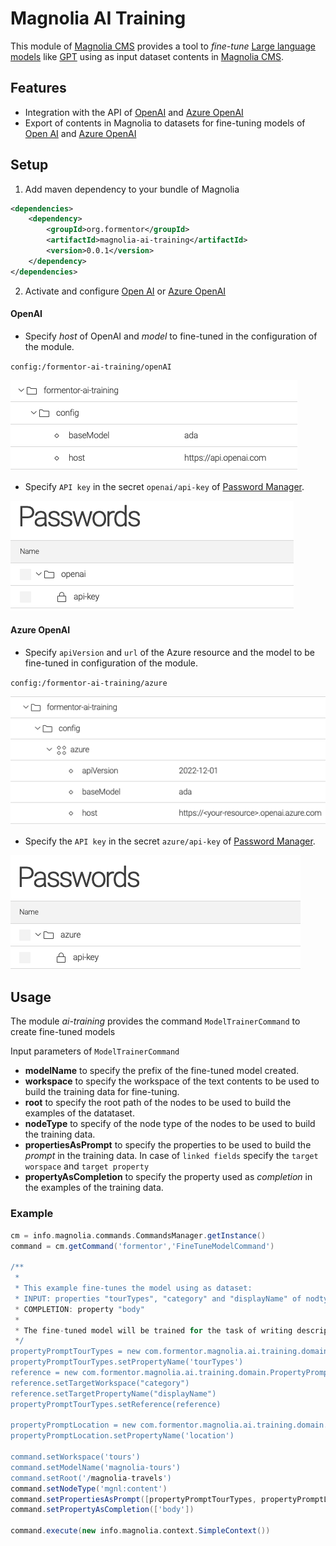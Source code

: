 # Magnolia AI Training

This module of [Magnolia CMS](https://www.magnolia-cms.com/) provides a tool to _fine-tune_ [Large language models](https://en.wikipedia.org/wiki/Large_language_model) like [GPT](https://en.wikipedia.org/wiki/GPT-3) using as input dataset contents in [Magnolia CMS](https://www.magnolia-cms.com/).

## Features
- Integration with the API of [OpenAI](https://platform.openai.com/docs/api-reference) and [Azure OpenAI](https://learn.microsoft.com/en-us/azure/ai-services/openai/reference)
- Export of contents in Magnolia to datasets for fine-tuning models of [Open AI](https://platform.openai.com/) and [Azure OpenAI](https://learn.microsoft.com/en-us/azure/ai-services/openai)

## Setup
1. Add maven dependency to your bundle of Magnolia
```xml
<dependencies>
    <dependency>
        <groupId>org.formentor</groupId>
        <artifactId>magnolia-ai-training</artifactId>
        <version>0.0.1</version>
    </dependency>
</dependencies>
```

2. Activate and configure [Open AI](https://openai.com/) or [Azure OpenAI](https://azure.microsoft.com/products/cognitive-services/openai-service/)

#### OpenAI
- Specify _host_ of OpenAI and _model_ to fine-tuned in the configuration of the module.

`config:/formentor-ai-training/openAI`

![open-ai-magnolia](_docs/openai-config.png)

- Specify `API key` in the secret `openai/api-key` of [Password Manager](https://docs.magnolia-cms.com/product-docs/6.2/Modules/List-of-modules/Password-Manager-module.html).

![openai-api-key](_docs/openai-api-key.png)
#### Azure OpenAI
- Specify `apiVersion` and `url` of the Azure resource and the model to be fine-tuned in configuration of the module.

`config:/formentor-ai-training/azure`

![azure-magnolia](_docs/azure-config.png)

- Specify the `API key` in the secret `azure/api-key` of [Password Manager](https://docs.magnolia-cms.com/product-docs/6.2/Modules/List-of-modules/Password-Manager-module.html).

![azure-openai-api-key](_docs/azure-api-key.png)

## Usage
The module _ai-training_ provides the command `ModelTrainerCommand` to create fine-tuned models

Input parameters of `ModelTrainerCommand`
- **modelName** to specify the prefix of the fine-tuned model created.
- **workspace** to specify the workspace of the text contents to be used to build the training data for fine-tuning.
- **root** to specify the root path of the nodes to be used to build the examples of the datataset.
- **nodeType** to specify of the node type of the nodes to be used to build the training data.
- **propertiesAsPrompt** to specify the properties to be used to build the *prompt* in the training data.
  In case of `linked fields` specify the `target worspace` and `target property`
- **propertyAsCompletion** to specify the property used as *completion* in the examples of the training data.

### Example
```groovy
cm = info.magnolia.commands.CommandsManager.getInstance()
command = cm.getCommand('formentor','FineTuneModelCommand')

/**
 *
 * This example fine-tunes the model using as dataset:
 * INPUT: properties "tourTypes", "category" and "displayName" of nodtypes "mgnl:content" in the workspace "tours" from path "/magnolia-travels" 
 * COMPLETION: property "body"
 *
 * The fine-tuned model will be trained for the task of writing description of tours from the factsheet
 */
propertyPromptTourTypes = new com.formentor.magnolia.ai.training.domain.PropertyPromptValue()
propertyPromptTourTypes.setPropertyName('tourTypes')
reference = new com.formentor.magnolia.ai.training.domain.PropertyPromptValue.Reference()
reference.setTargetWorkspace("category")
reference.setTargetPropertyName("displayName")
propertyPromptTourTypes.setReference(reference)

propertyPromptLocation = new com.formentor.magnolia.ai.training.domain.PropertyPromptValue()
propertyPromptLocation.setPropertyName('location')

command.setWorkspace('tours')
command.setModelName('magnolia-tours')
command.setRoot('/magnolia-travels')
command.setNodeType('mgnl:content')
command.setPropertiesAsPrompt([propertyPromptTourTypes, propertyPromptLocation])
command.setPropertyAsCompletion(['body'])

command.execute(new info.magnolia.context.SimpleContext())
```